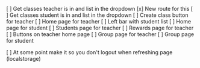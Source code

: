 [ ] Get classes teacher is in and list in the dropdown
    [x] New route for this
[ ] Get classes student is in and list in the dropdown
[ ] Create class button for teacher
[ ] Home page for teacher
    [ ] Left bar with student list
[ ] Home page for student
[ ] Students page for teacher
[ ] Rewards page for teacher
[ ] Buttons on teacher home page
[ ] Group page for teacher
[ ] Group page for student

[ ] At some point make it so you don't logout when refreshing page (localstorage)